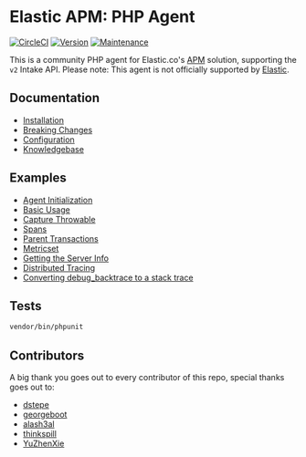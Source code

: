 # Elastic APM: PHP Agent

[![CircleCI](https://circleci.com/gh/wizaplace/elastic-apm-php-agent/tree/master.svg?style=svg)](https://circleci.com/gh/wizaplace/elastic-apm-php-agent/tree/master)
[![Version](https://img.shields.io/github/v/release/wizaplace/elastic-apm-php-agent)](https://circleci.com/gh/wizaplace/elastic-apm-php-agent/tree/master)
[![Maintenance](https://img.shields.io/badge/Maintained%3F-yes-green.svg)](https://GitHub.com/wizaplace/elastic-apm-php-agent/graphs/commit-activity)

This is a community PHP agent for Elastic.co's [APM](https://www.elastic.co/solutions/apm) solution, supporting the `v2` Intake API. Please note: This agent is not officially supported by [Elastic](https://www.elastic.co/).

## Documentation
* [Installation](https://github.com/philkra/elastic-apm-php-agent/blob/master/docs/install.md)
* [Breaking Changes](https://github.com/philkra/elastic-apm-php-agent/blob/master/docs/breaking-changes.md)
* [Configuration](https://github.com/philkra/elastic-apm-php-agent/blob/master/docs/config.md)
* [Knowledgebase](https://github.com/philkra/elastic-apm-php-agent/blob/master/docs/knowledgebase.md)

## Examples
* [Agent Initialization](https://github.com/philkra/elastic-apm-php-agent/blob/master/docs/examples/agent-init.md)
* [Basic Usage](https://github.com/philkra/elastic-apm-php-agent/blob/master/docs/examples/basic-usage.md)
* [Capture Throwable](https://github.com/philkra/elastic-apm-php-agent/blob/master/docs/examples/capture-throwable.md)
* [Spans](https://github.com/philkra/elastic-apm-php-agent/blob/master/docs/examples/spans.md)
* [Parent Transactions](https://github.com/philkra/elastic-apm-php-agent/blob/master/docs/examples/parent-transactions.php)
* [Metricset](https://github.com/philkra/elastic-apm-php-agent/blob/master/docs/examples/metricset.php)
* [Getting the Server Info](https://github.com/philkra/elastic-apm-php-agent/blob/master/docs/examples/server-info.php)
* [Distributed Tracing](https://github.com/philkra/elastic-apm-php-agent/blob/master/docs/examples/distributed-tracing.md)
* [Converting debug_backtrace to a stack trace](https://github.com/philkra/elastic-apm-php-agent/blob/master/docs/examples/convert-backtrace.md)

## Tests
```bash
vendor/bin/phpunit
```

## Contributors
A big thank you goes out to every contributor of this repo, special thanks goes out to:
* [dstepe](https://github.com/dstepe)
* [georgeboot](https://github.com/georgeboot)
* [alash3al](https://github.com/alash3al)
* [thinkspill](https://github.com/thinkspill)
* [YuZhenXie](https://github.com/YuZhenXie)
